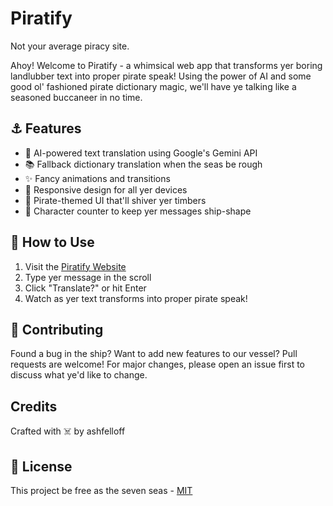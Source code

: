 # Piratify
Not your average piracy site.

Ahoy! Welcome to Piratify - a whimsical web app that transforms yer boring landlubber text into proper pirate speak! Using the power of AI and some good ol' fashioned pirate dictionary magic, we'll have ye talking like a seasoned buccaneer in no time.

## ⚓ Features

- 🤖 AI-powered text translation using Google's Gemini API
- 📚 Fallback dictionary translation when the seas be rough
- ✨ Fancy animations and transitions
- 📱 Responsive design for all yer devices
- 🎨 Pirate-themed UI that'll shiver yer timbers
- 💬 Character counter to keep yer messages ship-shape

## 🎯 How to Use

1. Visit the [Piratify Website](piratify.ashwath.ch)
2. Type yer message in the scroll
3. Click "Translate?" or hit Enter
4. Watch as yer text transforms into proper pirate speak!

## 🤝 Contributing

Found a bug in the ship? Want to add new features to our vessel? Pull requests are welcome! For major changes, please open an issue first to discuss what ye'd like to change.

## Credits

Crafted with ☠️ by ashfelloff

## 📜 License

This project be free as the seven seas - [MIT](https://choosealicense.com/licenses/mit/)
